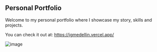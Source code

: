
## Personal Portfolio

Welcome to my personal portfolio where I showcase my story, skills and projects.

You can check it out at:
<a href="https://jgmedellin.vercel.app/" target="_blank">https://jgmedellin.vercel.app/</a>

![image](https://github.com/thegera4/nextjs-portfolio/assets/84020433/3a7bdc6c-78b9-4d93-b599-995281a4153f)
